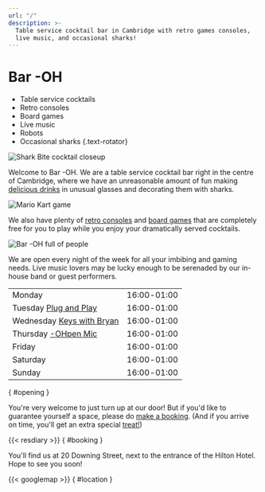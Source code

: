 ```yaml
---
url: "/"
description: >-
  Table service cocktail bar in Cambridge with retro games consoles,
  live music, and occasional sharks!
---
```


# Bar -OH

* Table service cocktails
* Retro consoles
* Board games
* Live music
* Robots
* Occasional sharks
{.text-rotator}

![Shark Bite cocktail closeup](images/sharkbite.jpeg)

Welcome to Bar -OH.  We are a table service cocktail bar right in the
centre of Cambridge, where we have an unreasonable amount of fun
making [delicious drinks](../menu/index.md) in unusual glasses and
decorating them with sharks.

![Mario Kart game](images/mariokart.jpeg)

We also have plenty of [retro consoles](../games/index.md) and [board
games](../games/index.md#boardgames) that are completely free for you
to play while you enjoy your dramatically served cocktails.

![Bar -OH full of people](images/crowd.jpeg)

We are open every night of the week for all your imbibing and gaming
needs.  Live music lovers may be lucky enough to be serenaded by our
in-house band or guest performers.

|                                                    |               |
|:---------------------------------------------------|---------------|
| Monday                                             | 16:00 ‑ 01:00 |
| Tuesday [Plug and Play](../tuesday/index.md)       | 16:00 ‑ 01:00 |
| Wednesday [Keys with Bryan](../wednesday/index.md) | 16:00 ‑ 01:00 |
| Thursday [-OHpen Mic](../thursday/index.md)        | 16:00 ‑ 01:00 |
| Friday                                             | 16:00 ‑ 01:00 |
| Saturday                                           | 16:00 ‑ 01:00 |
| Sunday                                             | 16:00 ‑ 01:00 |
{ #opening }

You're very welcome to just turn up at our door!  But if you'd like to
guarantee yourself a space, please do [make a booking](#resdiary).
(And if you arrive on time, you'll get an extra special
[treat!](../wheel/index.md))

{{< resdiary >}}
{ #booking }

You'll find us at 20 Downing Street, next to the entrance of the
Hilton Hotel.  Hope to see you soon!

{{< googlemap >}}
{ #location }
